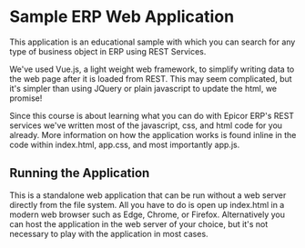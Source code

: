 # Sample ERP Web Application 

This application is an educational sample with which you can search for any type
of business object in ERP using REST Services. 

We've used Vue.js, a light weight web framework, to simplify writing data to the
web page after it is loaded from REST. This may seem complicated, but it's 
simpler than using JQuery or plain javascript to update the html, we promise! 

Since this course is about learning what you can do with Epicor ERP's REST 
services we've written most of the javascript, css, and html code for you 
already. More information on how the application works is found inline in the 
code within index.html, app.css, and most importantly app.js.

## Running the Application

This is a standalone web application that can be run without a web server
directly from the file system. All you have to do is open up index.html in a
modern web browser such as Edge, Chrome, or Firefox. Alternatively you can host
the application in the web server of your choice, but it's not necessary to
play with the application in most cases.